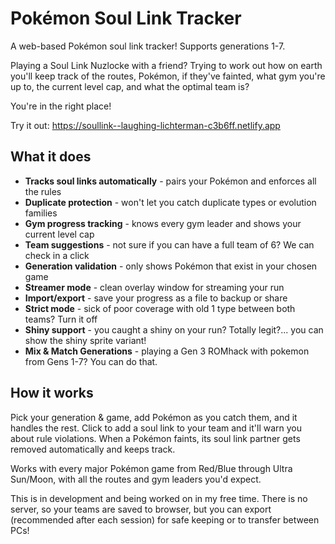 # Pokémon Soul Link Tracker

A web-based Pokémon soul link tracker! Supports generations 1-7.

Playing a Soul Link Nuzlocke with a friend? Trying to work out how on earth you'll keep track of the routes, Pokémon, if they've fainted, what gym you're up to, the current level cap, and what the optimal team is?

You're in the right place!

Try it out: https://soullink--laughing-lichterman-c3b6ff.netlify.app

## What it does

- **Tracks soul links automatically** - pairs your Pokémon and enforces all the rules
- **Duplicate protection** - won't let you catch duplicate types or evolution families  
- **Gym progress tracking** - knows every gym leader and shows your current level cap
- **Team suggestions** - not sure if you can have a full team of 6? We can check in a click
- **Generation validation** - only shows Pokémon that exist in your chosen game
- **Streamer mode** - clean overlay window for streaming your run
- **Import/export** - save your progress as a file to backup or share
- **Strict mode** - sick of poor coverage with old 1 type between both teams? Turn it off
- **Shiny support** - you caught a shiny on your run? Totally legit?... you can show the shiny sprite variant!
- **Mix & Match Generations** - playing a Gen 3 ROMhack with pokemon from Gens 1-7? You can do that.

## How it works

Pick your generation & game, add Pokémon as you catch them, and it handles the rest. Click to add a soul link to your team and it'll warn you about rule violations. When a Pokémon faints, its soul link partner gets removed automatically and keeps track.

Works with every major Pokémon game from Red/Blue through Ultra Sun/Moon, with all the routes and gym leaders you'd expect.

This is in development and being worked on in my free time. There is no server, so your teams are saved to browser, but you can export (recommended after each session) for safe keeping or to transfer between PCs!
